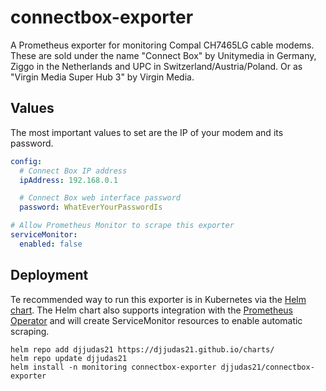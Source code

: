# connectbox-exporter

A Prometheus exporter for monitoring Compal CH7465LG cable modems. These are sold under the name "Connect Box" by Unitymedia in Germany, Ziggo in the Netherlands and UPC in Switzerland/Austria/Poland. Or as "Virgin Media Super Hub 3" by Virgin Media.

## Values

The most important values to set are the IP of your modem and its password.

```yaml
config:
  # Connect Box IP address
  ipAddress: 192.168.0.1

  # Connect Box web interface password
  password: WhatEverYourPasswordIs

# Allow Prometheus Monitor to scrape this exporter
serviceMonitor:
  enabled: false
```

## Deployment

Te recommended way to run this exporter is in Kubernetes via the [Helm chart](https://github.com/djjudas21/charts/tree/main/charts/connectbox-exporter).
The Helm chart also supports integration with the [Prometheus Operator](https://github.com/prometheus-operator/prometheus-operator) and will
create ServiceMonitor resources to enable automatic scraping.

```console
helm repo add djjudas21 https://djjudas21.github.io/charts/
helm repo update djjudas21
helm install -n monitoring connectbox-exporter djjudas21/connectbox-exporter
```

